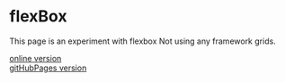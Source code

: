 # flexBox

This page is an experiment with flexbox Not using any framework grids.

[online version](http://flexbox123.bitballoon.com/)<br>
[gitHubPages version](https://coreycor.github.io/flexBox/index.html)

